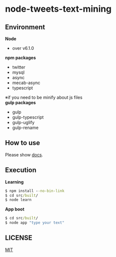 # node-tweets-text-mining

## Environment
__Node__
- over v6.1.0

__npm packages__
- twitter
- mysql
- async
- mecab-async
- typescript

※if you need to be minify about js files  
__gulp packages__
- gulp
- gulp-typescript
- gulp-uglify
- gulp-rename


## How to use
Please show [docs](https://github.com/k-kuwahara/node-tweets-text-mining/blob/master/docs/).

## Execution
__Learning__
```cmd
$ npm install --no-bin-link
$ cd src/built/
$ node learn
```

__App boot__
```cmd
$ cd src/built/
$ node app "type your text"
```

## LICENSE
[MIT](https://github.com/k-kuwahara/node-tweets-text-mining/blob/master/LICENSE)
